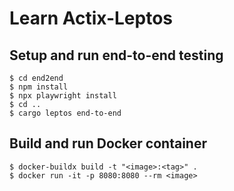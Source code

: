 # Learn Actix-Leptos

## Setup and run end-to-end testing

```shell-session
$ cd end2end
$ npm install
$ npx playwright install
$ cd ..
$ cargo leptos end-to-end
```

## Build and run Docker container

```shell-session
$ docker-buildx build -t "<image>:<tag>" .
$ docker run -it -p 8080:8080 --rm <image>
```
